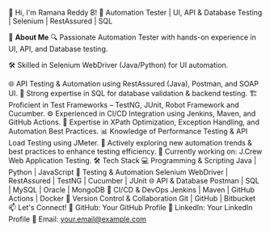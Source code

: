 👋 Hi, I'm Ramana Reddy B!
🚀 Automation Tester | UI, API & Database Testing | Selenium | RestAssured | SQL

🔹 **About Me**
🔍 Passionate Automation Tester with hands-on experience in UI, API, and Database testing.

🛠 Skilled in Selenium WebDriver (Java/Python) for UI automation.

🌐 API Testing & Automation using RestAssured (Java), Postman, and SOAP UI.
💾 Strong expertise in SQL for database validation & backend testing.
🏗 Proficient in Test Frameworks – TestNG, JUnit, Robot Framework and Cucumber.
⚙️ Experienced in CI/CD Integration using Jenkins, Maven, and GitHub Actions.
🎯 Expertise in XPath Optimization, Exception Handling, and Automation Best Practices.
📊 Knowledge of Performance Testing & API Load Testing using JMeter.
🔄 Actively exploring new automation trends & best practices to enhance testing efficiency.
🏢 Currently working on: J.Crew Web Application Testing.
🛠 Tech Stack
💻 Programming & Scripting
Java | Python | JavaScript
🧪 Testing & Automation
Selenium WebDriver | RestAssured | TestNG | Cucumber | JUnit
🌐 API & Database
Postman | SQL | MySQL | Oracle | MongoDB
🔄 CI/CD & DevOps
Jenkins | Maven | GitHub Actions | Docker
📜 Version Control & Collaboration
Git | GitHub | Bitbucket
📫 Let's Connect!
🔗 GitHub: Your GitHub Profile
🔗 LinkedIn: Your LinkedIn Profile
📧 Email: your.email@example.com
